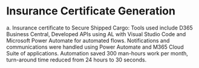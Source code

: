 # Insurance Certificate Generation
a.	Insurance certificate to Secure Shipped Cargo: Tools used include D365 Business Central, Developed APIs using AL with Visual Studio Code and Microsoft Power Automate for automated flows. Notifications and communications were handled using Power Automate and M365 Cloud Suite of applications. Automation saved 300 man-hours work per month, turn-around time reduced from 24 hours to 30 seconds.
